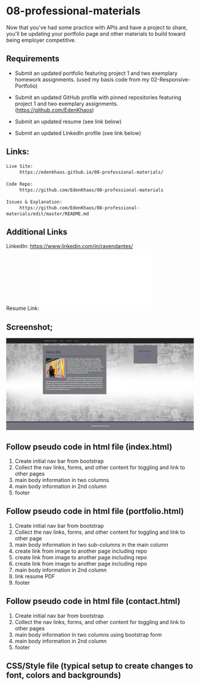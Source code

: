 # 08-professional-materials

Now that you've had some practice with APIs and have a project to share, you'll be updating your portfolio page and other materials to build toward being employer competitive.

## Requirements

* Submit an updated portfolio featuring project 1 and two exemplary homework assignments. (used my basis code from my 02-Responsive-Portfolio)

* Submit an updated GitHub profile with pinned repositories featuring project 1 and two exemplary assignments. (https://github.com/EdenKhaos)

* Submit an updated resume (see link below)

* Submit an updated LinkedIn profile (see link below)

## Links:
```
Live Site: 
     https://edenkhaos.github.io/08-professional-materials/
   
Code Repo: 
     https://github.com/EdenKhaos/08-professional-materials
  
Issues & Explanation:
     https://github.com/EdenKhaos/08-professional-materials/edit/master/README.md

```
## Additional Links

LinkedIn:
    https://www.linkedin.com/in/ravendantes/

Resume Link: 
![home](assets/pdf/Coding_Resume_2020.pdf)

## Screenshot;
![home](assets/images/Screenshot.jpg)

## Follow pseudo code in html file (index.html)
1. Create initial nav bar from bootstrap
2. Collect the nav links, forms, and other content for toggling and link to other pages
3.  main body information in two columns
4.  main body information in 2nd column
5. footer

## Follow pseudo code in html file (portfolio.html)
1. Create initial nav bar from bootstrap
2. Collect the nav links, forms, and other content for toggling and link to other page
3. main body information in two sub-columns in the main column
4. create link from image to another page including repo 
5. create link from image to another page including repo 
6. create link from image to another page including repo
7. main body information in 2nd column
8. link resume PDF
9. footer


## Follow pseudo code in html file (contact.html)
1. Create initial nav bar from bootstrap
2. Collect the nav links, forms, and other content for toggling and link to other pages
3. main body information in two columns using bootstrap form
4. main body information in 2nd column
5. footer 

## CSS/Style file (typical setup to create changes to font, colors and backgrounds)